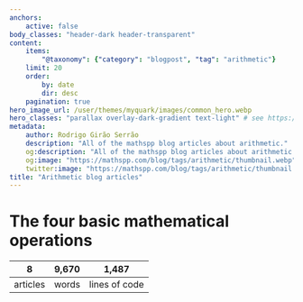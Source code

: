 ```yaml
---
anchors:
    active: false
body_classes: "header-dark header-transparent"
content:
    items:
        "@taxonomy": {"category": "blogpost", "tag": "arithmetic"}
    limit: 20
    order:
        by: date
        dir: desc
    pagination: true
hero_image_url: /user/themes/myquark/images/common_hero.webp
hero_classes: "parallax overlay-dark-gradient text-light" # see https://demo.getgrav.org/blog-skeleton/blog/hero-classes
metadata:
    author: Rodrigo Girão Serrão
    description: "All of the mathspp blog articles about arithmetic."
    og:description: "All of the mathspp blog articles about arithmetic."
    og:image: "https://mathspp.com/blog/tags/arithmetic/thumbnail.webp"
    twitter:image: "https://mathspp.com/blog/tags/arithmetic/thumbnail.webp"
title: "Arithmetic blog articles"
---
```



# The four basic mathematical operations


<table class="stats-table">
    <thead>
        <tr>
            <th style="text-align: center;">8</th>
            <th style="text-align: center;">9,670</th>
            <th style="text-align: center;">1,487</th>
        </tr>
    </thead>
    <tbody>
        <tr>
            <td style="text-align: center;">articles</td>
            <td style="text-align: center;">words</td>
            <td style="text-align: center;">lines of code</td>
        </tr>
    </tbody>
</table>